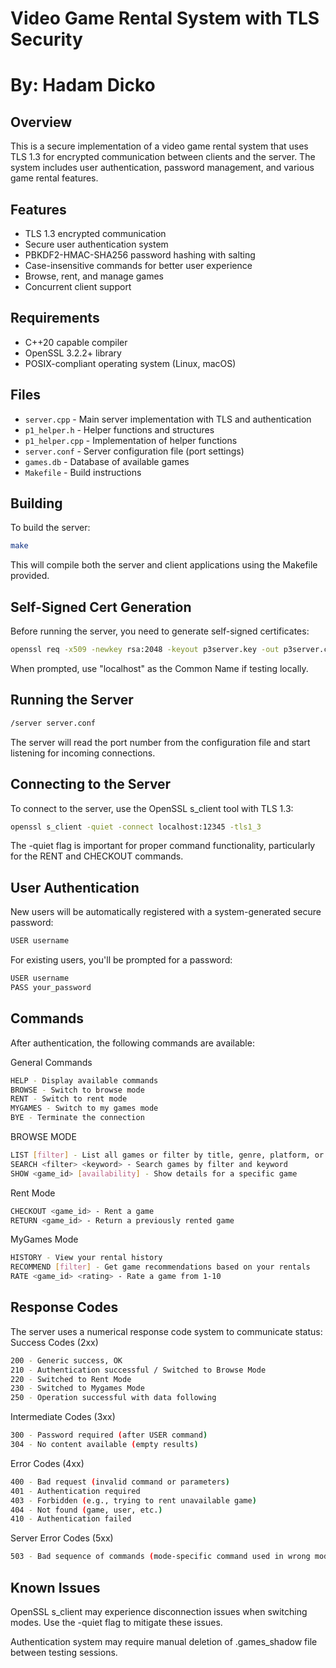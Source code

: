 # Video Game Rental System with TLS Security
# By: Hadam Dicko

## Overview
This is a secure implementation of a video game rental system that uses TLS 1.3 for encrypted communication between clients and the server. The system includes user authentication, password management, and various game rental features.

## Features
- TLS 1.3 encrypted communication
- Secure user authentication system
- PBKDF2-HMAC-SHA256 password hashing with salting
- Case-insensitive commands for better user experience
- Browse, rent, and manage games
- Concurrent client support

## Requirements
- C++20 capable compiler
- OpenSSL 3.2.2+ library
- POSIX-compliant operating system (Linux, macOS)

## Files
- `server.cpp` - Main server implementation with TLS and authentication
- `p1_helper.h` - Helper functions and structures
- `p1_helper.cpp` - Implementation of helper functions
- `server.conf` - Server configuration file (port settings)
- `games.db` - Database of available games
- `Makefile` - Build instructions

## Building
To build the server:

```bash
make
```
This will compile both the server and client applications using the Makefile provided.

## Self-Signed Cert Generation 
Before running the server, you need to generate self-signed certificates:
```bash
openssl req -x509 -newkey rsa:2048 -keyout p3server.key -out p3server.crt -days 365 -nodes
```
When prompted, use "localhost" as the Common Name if testing locally.

## Running the Server
```bash
/server server.conf
```
The server will read the port number from the configuration file and start listening for incoming connections.

## Connecting to the Server
To connect to the server, use the OpenSSL s_client tool with TLS 1.3:
```bash
openssl s_client -quiet -connect localhost:12345 -tls1_3
```
The -quiet flag is important for proper command functionality, particularly for the RENT and CHECKOUT commands.

## User Authentication 
New users will be automatically registered with a system-generated secure password:
```bash
USER username
```
For existing users, you'll be prompted for a password:
```bash
USER username
PASS your_password
```

## Commands
After authentication, the following commands are available:

General Commands 
```bash
HELP - Display available commands
BROWSE - Switch to browse mode
RENT - Switch to rent mode
MYGAMES - Switch to my games mode
BYE - Terminate the connection
```
BROWSE MODE
```bash
LIST [filter] - List all games or filter by title, genre, platform, or rating
SEARCH <filter> <keyword> - Search games by filter and keyword
SHOW <game_id> [availability] - Show details for a specific game
```

Rent Mode
```bash
CHECKOUT <game_id> - Rent a game
RETURN <game_id> - Return a previously rented game
```

MyGames Mode
```bash
HISTORY - View your rental history
RECOMMEND [filter] - Get game recommendations based on your rentals
RATE <game_id> <rating> - Rate a game from 1-10
```

## Response Codes
The server uses a numerical response code system to communicate status:
Success Codes (2xx)
```bash
200 - Generic success, OK
210 - Authentication successful / Switched to Browse Mode
220 - Switched to Rent Mode
230 - Switched to Mygames Mode
250 - Operation successful with data following
```
Intermediate Codes (3xx)
```bash
300 - Password required (after USER command)
304 - No content available (empty results)
```
Error Codes (4xx)
```bash
400 - Bad request (invalid command or parameters)
401 - Authentication required
403 - Forbidden (e.g., trying to rent unavailable game)
404 - Not found (game, user, etc.)
410 - Authentication failed
```
Server Error Codes (5xx)
```bash
503 - Bad sequence of commands (mode-specific command used in wrong mode)
```

## Known Issues
OpenSSL s_client may experience disconnection issues when switching modes. Use the -quiet flag to mitigate these issues.

Authentication system may require manual deletion of .games_shadow file between testing sessions.
